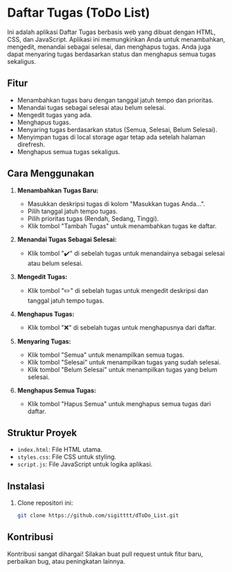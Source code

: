 # Daftar Tugas (ToDo List)

Ini adalah aplikasi Daftar Tugas berbasis web yang dibuat dengan HTML, CSS, dan JavaScript. Aplikasi ini memungkinkan Anda untuk menambahkan, mengedit, menandai sebagai selesai, dan menghapus tugas. Anda juga dapat menyaring tugas berdasarkan status dan menghapus semua tugas sekaligus.

## Fitur
- Menambahkan tugas baru dengan tanggal jatuh tempo dan prioritas.
- Menandai tugas sebagai selesai atau belum selesai.
- Mengedit tugas yang ada.
- Menghapus tugas.
- Menyaring tugas berdasarkan status (Semua, Selesai, Belum Selesai).
- Menyimpan tugas di local storage agar tetap ada setelah halaman direfresh.
- Menghapus semua tugas sekaligus.

## Cara Menggunakan
1. **Menambahkan Tugas Baru:**
   - Masukkan deskripsi tugas di kolom "Masukkan tugas Anda...".
   - Pilih tanggal jatuh tempo tugas.
   - Pilih prioritas tugas (Rendah, Sedang, Tinggi).
   - Klik tombol "Tambah Tugas" untuk menambahkan tugas ke daftar.

2. **Menandai Tugas Sebagai Selesai:**
   - Klik tombol "✔️" di sebelah tugas untuk menandainya sebagai selesai atau belum selesai.

3. **Mengedit Tugas:**
   - Klik tombol "✏️" di sebelah tugas untuk mengedit deskripsi dan tanggal jatuh tempo tugas.

4. **Menghapus Tugas:**
   - Klik tombol "❌" di sebelah tugas untuk menghapusnya dari daftar.

5. **Menyaring Tugas:**
   - Klik tombol "Semua" untuk menampilkan semua tugas.
   - Klik tombol "Selesai" untuk menampilkan tugas yang sudah selesai.
   - Klik tombol "Belum Selesai" untuk menampilkan tugas yang belum selesai.

6. **Menghapus Semua Tugas:**
   - Klik tombol "Hapus Semua" untuk menghapus semua tugas dari daftar.

## Struktur Proyek
- `index.html`: File HTML utama.
- `styles.css`: File CSS untuk styling.
- `script.js`: File JavaScript untuk logika aplikasi.

## Instalasi
1. Clone repositori ini:
   ```bash
   git clone https://github.com/sigitttt/dToDo_List.git

## Kontribusi
Kontribusi sangat dihargai! Silakan buat pull request untuk fitur baru, perbaikan bug, atau peningkatan lainnya.
